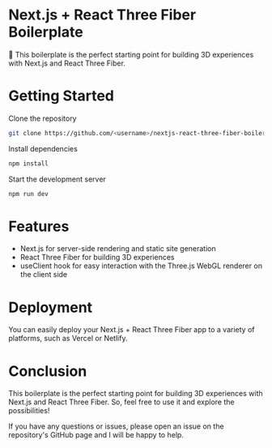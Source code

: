 # Next.js + React Three Fiber Boilerplate
🚀 This boilerplate is the perfect starting point for building 3D experiences with Next.js and React Three Fiber.

# Getting Started
Clone the repository
```bash
git clone https://github.com/<username>/nextjs-react-three-fiber-boilerplate.git
```

Install dependencies
```bash
npm install
```

Start the development server
```bash
npm run dev
```

# Features
- Next.js for server-side rendering and static site generation
- React Three Fiber for building 3D experiences
- useClient hook for easy interaction with the Three.js WebGL renderer on the client side

# Deployment
You can easily deploy your Next.js + React Three Fiber app to a variety of platforms, such as Vercel or Netlify.

# Conclusion
This boilerplate is the perfect starting point for building 3D experiences with Next.js and React Three Fiber. So, feel free to use it and explore the possibilities!

If you have any questions or issues, please open an issue on the repository's GitHub page and I will be happy to help.
